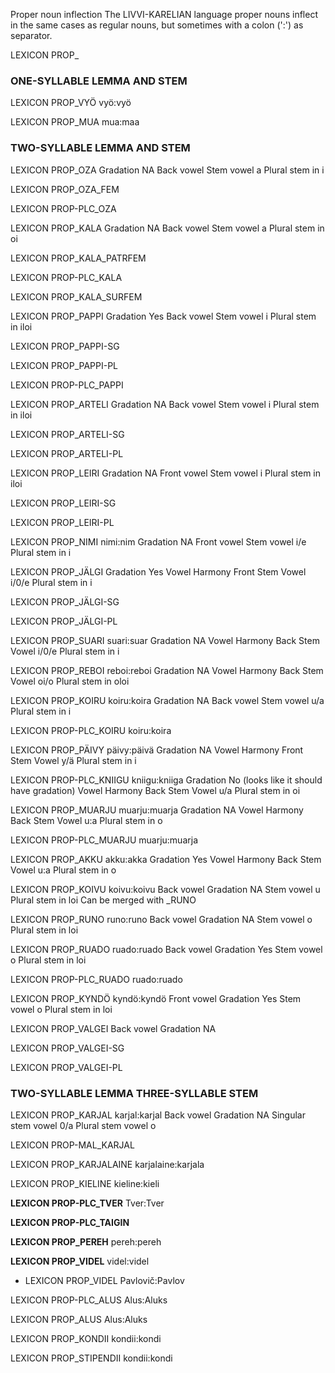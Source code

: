 Proper noun inflection
The LIVVI-KARELIAN language proper nouns inflect in the same cases as regular
nouns, but sometimes with a colon (':') as separator.

 LEXICON PROP_ 

### ONE-SYLLABLE LEMMA AND STEM
 LEXICON PROP_VYÖ vyö:vyö

 LEXICON PROP_MUA mua:maa



### TWO-SYLLABLE LEMMA AND STEM
 LEXICON PROP_OZA
Gradation NA
Back vowel
Stem  vowel a
Plural stem in i

 LEXICON PROP_OZA_FEM

 LEXICON PROP-PLC_OZA


 LEXICON PROP_KALA 
Gradation NA
Back vowel
Stem  vowel a
Plural stem in oi



 LEXICON PROP_KALA_PATRFEM 

 LEXICON PROP-PLC_KALA 

 LEXICON PROP_KALA_SURFEM 




 LEXICON PROP_PAPPI 
Gradation Yes
Back vowel
Stem	 vowel i
Plural stem in iloi

 LEXICON PROP_PAPPI-SG 

 LEXICON PROP_PAPPI-PL 

 LEXICON PROP-PLC_PAPPI 

 LEXICON PROP_ARTELI
Gradation NA
Back vowel
Stem  vowel i
Plural stem in iloi

 LEXICON PROP_ARTELI-SG

 LEXICON PROP_ARTELI-PL


 LEXICON PROP_LEIRI
Gradation NA
Front vowel
Stem  vowel i
Plural stem in iloi

 LEXICON PROP_LEIRI-SG

 LEXICON PROP_LEIRI-PL



 LEXICON PROP_NIMI nimi:nim
Gradation NA
Front vowel
Stem	 vowel i/e
Plural stem in i


 LEXICON PROP_JÄLGI 
Gradation Yes
Vowel Harmony Front
Stem Vowel i/0/e
Plural stem in i

 LEXICON PROP_JÄLGI-SG 

 LEXICON PROP_JÄLGI-PL 





 LEXICON PROP_SUARI suari:suar
Gradation NA
Vowel Harmony Back
Stem Vowel i/0/e
Plural stem in i




 LEXICON PROP_REBOI reboi:reboi
Gradation NA
Vowel Harmony Back
Stem Vowel oi/o
Plural stem in oloi




 LEXICON PROP_KOIRU koiru:koira
Gradation NA
Back vowel
Stem	 vowel u/a
Plural stem in i


 LEXICON PROP-PLC_KOIRU koiru:koira


 LEXICON PROP_PÄIVY päivy:päivä
Gradation NA
Vowel Harmony Front
Stem Vowel y/ä
Plural stem in i





 LEXICON PROP-PLC_KNIIGU kniigu:kniiga
Gradation No (looks like it should have gradation)
Vowel Harmony Back
Stem Vowel u/a
Plural stem in oi

 LEXICON PROP_MUARJU muarju:muarja
Gradation NA
Vowel Harmony Back
Stem Vowel u:a
Plural stem in o


 LEXICON PROP-PLC_MUARJU muarju:muarja




 LEXICON PROP_AKKU akku:akka
Gradation Yes
Vowel Harmony Back
Stem Vowel u:a
Plural stem in o



 LEXICON PROP_KOIVU koivu:koivu
Back vowel
Gradation NA
Stem vowel u
Plural stem in loi
Can be merged with _RUNO



 LEXICON PROP_RUNO runo:runo
Back	vowel
Gradation NA
Stem vowel o
Plural stem in loi

 LEXICON PROP_RUADO ruado:ruado
Back vowel
Gradation Yes
Stem vowel o
Plural stem in loi

 LEXICON PROP-PLC_RUADO ruado:ruado

 LEXICON PROP_KYNDÖ kyndö:kyndö
Front vowel
Gradation Yes
Stem vowel o
Plural stem in loi


 LEXICON PROP_VALGEI 
Back	vowel
Gradation NA

 LEXICON PROP_VALGEI-SG 

 LEXICON PROP_VALGEI-PL 




### TWO-SYLLABLE LEMMA THREE-SYLLABLE STEM

 LEXICON PROP_KARJAL karjal:karjal
Back vowel
Gradation NA
Singular stem vowel 0/a
Plural stem vowel o


 LEXICON PROP-MAL_KARJAL 

 LEXICON PROP_KARJALAINE karjalaine:karjala

 LEXICON PROP_KIELINE kieline:kieli

 **LEXICON PROP-PLC_TVER** Tver:Tver


 **LEXICON PROP-PLC_TAIGIN**


 **LEXICON PROP_PEREH** pereh:pereh


 **LEXICON PROP_VIDEL** videl:videl


* LEXICON PROP_VIDEL Pavlovič:Pavlov


 LEXICON PROP-PLC_ALUS Alus:Aluks

 LEXICON PROP_ALUS Alus:Aluks

 LEXICON PROP_KONDII kondii:kondi

 LEXICON PROP_STIPENDII kondii:kondi



